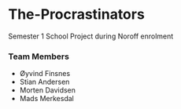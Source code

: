 # The-Procrastinators
Semester 1 School Project during Noroff enrolment

### Team Members
- Øyvind Finsnes
- Stian Andersen
- Morten Davidsen
- Mads Merkesdal

